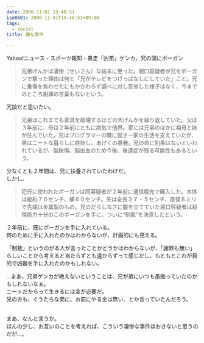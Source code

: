 ```yaml
---
date: 2006-11-01 15:48:51
iso8601: 2006-11-01T15:48:51+09:00
tags:
  - social
title: 嫌な事件

---
```


<div class="entry-body">
  <p>Yahoo!ニュース - スポーツ報知 - 暴走「凶弟」ゲンカ、兄の頭にボーガン</p>

  <blockquote>兄弟げんかは凄惨（せいさん）な結末に至った。堀口容疑者が兄をボーガンで撃った理由は何と「兄がテレビをつけっぱなしにしていた」こと。兄に重傷を負わせたにもかかわらず調べに対し反省した様子はなく、今までのところ謝罪の言葉もないという。</blockquote>

  <p>冗談だと思いたい。</p>

  <blockquote>兄弟はこれまでも家具を破壊するほどの大げんかを繰り返していた。父は３年前に、母は２年前にともに病気で他界。家には兄弟のほかに祖母と妹が住んでいた。兄はプログラマーの職に就き一家の生活を支えていたが、弟はニートな暮らしに終始し、あげくの暴発。兄の命に別条はないといわれているが、脳挫傷、脳出血のため今後、後遺症が残る可能性もあるという。</blockquote>

  <p>少なくとも２年間は、兄に扶養されていたわけだ。<br />
    しかし、</p>

  <blockquote>犯行に使われたボーガンは同容疑者が２年前に通信販売で購入した。本体は縦約７０センチ、横６０センチ。矢は全長３７・５センチ、直径８ミリで先端は金属製のもの。兄のだらしなさに腹を立てていた堀口容疑者は殺傷能力十分のこのボーガンを手に、ついに“制裁”を決意したという。</blockquote>

  <p>２年前に、既にボーガンを手に入れている。<br />
    何のために手に入れたのかはわからないが、計画的にも見える。</p>

  <p>「制裁」というのが本人が言ったことかどうかはわからないが、「謝罪も無い」らしいことから考えると当たらずとも遠からずって感じだし、もともとこれが目的で凶器を手に入れたのかもしれない。</p>

  <p>…まあ、兄弟ゲンカが絶えないということは、兄が弟にいつも愚痴っていたのかもしれないなぁ。<br />
    ニートだからって生きるには金が必要だ。<br />
    兄の方も、ぐうたらな弟に、お前にやる金は無い、とか言っていたんだろう。</p>

  <p><br />
    まあ、なんと言うか。<br />
    ほんの少し、お互いのことを考えれば、こういう凄惨な事件はおきないと思うのだが…。</p>
</div>
